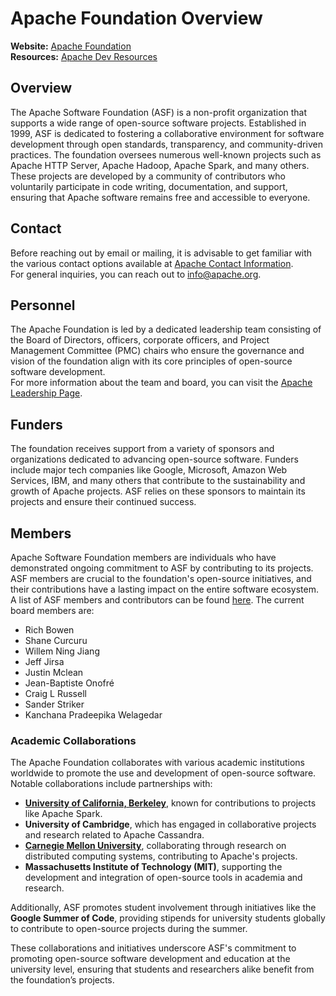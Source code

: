 # Apache Foundation Overview

**Website:** [Apache Foundation](https://www.apache.org/foundation/)  
**Resources:** [Apache Dev Resources](https://www.apache.org/dev/)

## Overview
The Apache Software Foundation (ASF) is a non-profit organization that supports a wide range of open-source software projects. Established in 1999, ASF is dedicated to fostering a collaborative environment for software development through open standards, transparency, and community-driven practices. The foundation oversees numerous well-known projects such as Apache HTTP Server, Apache Hadoop, Apache Spark, and many others. These projects are developed by a community of contributors who voluntarily participate in code writing, documentation, and support, ensuring that Apache software remains free and accessible to everyone.

## Contact
Before reaching out by email or mailing, it is advisable to get familiar with the various contact options available at [Apache Contact Information](https://www.apache.org/foundation/contact).  
For general inquiries, you can reach out to [info@apache.org](mailto:apache@apache.org).

## Personnel
The Apache Foundation is led by a dedicated leadership team consisting of the Board of Directors, officers, corporate officers, and Project Management Committee (PMC) chairs who ensure the governance and vision of the foundation align with its core principles of open-source software development.  
For more information about the team and board, you can visit the [Apache Leadership Page](https://www.apache.org/foundation/leadership).

## Funders
The foundation receives support from a variety of sponsors and organizations dedicated to advancing open-source software. Funders include major tech companies like Google, Microsoft, Amazon Web Services, IBM, and many others that contribute to the sustainability and growth of Apache projects. ASF relies on these sponsors to maintain its projects and ensure their continued success.

## Members
Apache Software Foundation members are individuals who have demonstrated ongoing commitment to ASF by contributing to its projects. ASF members are crucial to the foundation's open-source initiatives, and their contributions have a lasting impact on the entire software ecosystem. A list of ASF members and contributors can be found [here](https://www.apache.org/foundation/members.html). The current board members are:

- Rich Bowen
- Shane Curcuru
- Willem Ning Jiang
- Jeff Jirsa
- Justin Mclean
- Jean-Baptiste Onofré
- Craig L Russell
- Sander Striker
- Kanchana Pradeepika Welagedar

### Academic Collaborations
The Apache Foundation collaborates with various academic institutions worldwide to promote the use and development of open-source software. Notable collaborations include partnerships with:

- **[University of California, Berkeley](https://github.com/sustainers/academic-map/blob/main/universities/university-of-california-berkeley.md)**, known for contributions to projects like Apache Spark.
- **University of Cambridge**, which has engaged in collaborative projects and research related to Apache Cassandra.
- **[Carnegie Mellon University](https://github.com/sustainers/academic-map/blob/main/universities/carnegie-mellon-university.md)**, collaborating through research on distributed computing systems, contributing to Apache's projects.
- **Massachusetts Institute of Technology (MIT)**, supporting the development and integration of open-source tools in academia and research.

Additionally, ASF promotes student involvement through initiatives like the **Google Summer of Code**, providing stipends for university students globally to contribute to open-source projects during the summer.

These collaborations and initiatives underscore ASF's commitment to promoting open-source software development and education at the university level, ensuring that students and researchers alike benefit from the foundation’s projects.
